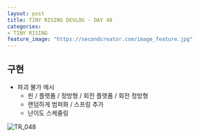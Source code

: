 ```yaml
---
layout: post
title: TINY RISING DEVLOG - DAY 48
categories:
- TINY RISING
feature_image: "https://secondcreator.com/image_feature.jpg"
---
```


## 구현
- 파괴 불가 메시
  - 핀 / 플랫폼 / 정방형 / 회전 플랫폼 / 회전 정방형
  - 랜덤하게 범퍼화 / 스프링 추가
  - 난이도 스케줄링

![TR_048](https://secondcreator.com/blog/imgs/TR_048.png)
